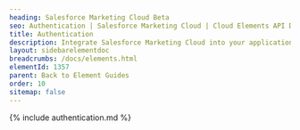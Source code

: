 ```yaml
---
heading: Salesforce Marketing Cloud Beta
seo: Authentication | Salesforce Marketing Cloud | Cloud Elements API Docs
title: Authentication
description: Integrate Salesforce Marketing Cloud into your application via the Cloud Elements APIs.
layout: sidebarelementdoc
breadcrumbs: /docs/elements.html
elementId: 1357
parent: Back to Element Guides
order: 10
sitemap: false
---
```


{% include authentication.md %}
